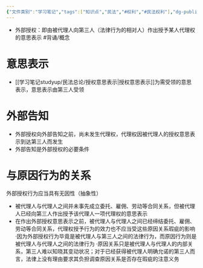 ```yaml
---
{"文件类别":"学习笔记","tags":["知识点","民法","#权利","#民法权利"],"dg-publish":true,"permalink":"/学习笔记studyup/民法总论/外部授权/","dgPassFrontmatter":true,"created":"2024-08-19T20:20:42.597+08:00","updated":"2024-11-01T14:31:57.239+08:00"}
---
```


- 外部授权：即由被代理人向第三人（法律行为的相对人）作出授予某人代理权的意思表示 #背诵/概念 
# 意思表示 
- [[学习笔记studyup/民法总论/授权意思表示\|授权意思表示]]为需受领的意思表示，意思表示由第三人受领
# 外部告知
- 外部授权向外部告知之前，尚未发生代理权，代理权因被代理人的授权意思表示到达第三人而发生
- 外部告知是外部授权的必要条件
# 与原因行为的关系
外部授权行为应当具有无因性（抽象性）
- 被代理人与代理人之间并未事先成立委托、雇佣、劳动等合同关系，但被代理人已经向第三人作出授予该代理人一项代理权的意思表示
- 在作出外部授权意思表示之前，被代理人与代理人之间已经缔结委托、雇佣、劳动等合同关系，代理权授予行为的效力也不应当受这些原因关系瑕疵的影响
·因为外部授权行为毕竟是被代理人与第三人之间的法律行为，而原因行为则是被代理人与代理人之间的法律行为
·原因关系只是被代理人与代理人的内部关系，第三人难以知晓其变动状况；对于已经获得被代理⼈明确允诺的第三人而言，法律上没有理由要求其负担调查原因关系是否存在瑕疵的注意义务